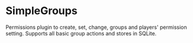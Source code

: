 # SimpleGroups
Permissions plugin to create, set, change, groups and players' permission setting. Supports all basic group actions and stores in SQLite.
